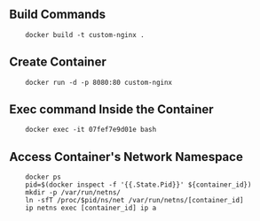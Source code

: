 Build Commands
------------

        docker build -t custom-nginx .

Create Container
------------

        docker run -d -p 8080:80 custom-nginx

Exec command Inside the Container
------------

        docker exec -it 07fef7e9d01e bash

Access Container's Network Namespace
------------

        docker ps
        pid=$(docker inspect -f '{{.State.Pid}}' ${container_id})
        mkdir -p /var/run/netns/
        ln -sfT /proc/$pid/ns/net /var/run/netns/[container_id]
        ip netns exec [container_id] ip a

